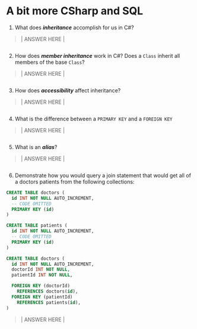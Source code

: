 # A bit more CSharp and SQL

1. What does ***inheritance*** accomplish for us in C#?
> | ANSWER HERE |
```

```

2. How does ***member inheritance*** work in C#? Does a `Class` inherit all members of the base `Class`?
> | ANSWER HERE |
```

```

3. How does ***accessibility*** affect inheritance?
> | ANSWER HERE |
```

```

4. What is the difference between a `PRIMARY KEY` and a `FOREIGN KEY`
> | ANSWER HERE |
```

```

5. What is an ***alias***?
> | ANSWER HERE |
```

```

6. Demonstrate how you would query a join statement that would get all of a doctors patients from the following collections:

```SQL
CREATE TABLE doctors (
  id INT NOT NULL AUTO_INCREMENT,
  -- CODE OMITTED
  PRIMARY KEY (id)
)

CREATE TABLE patients (
  id INT NOT NULL AUTO_INCREMENT,
  -- CODE OMITTED
  PRIMARY KEY (id)
)

CREATE TABLE doctors (
  id INT NOT NULL AUTO_INCREMENT,
  doctorId INT NOT NULL,
  patientId INT NOT NULL,

  FOREIGN KEY (doctorId)
    REFERENCES doctors(id),
  FOREIGN KEY (patientId)
    REFERENCES patients(id),
)

```

> | ANSWER HERE |
```

```